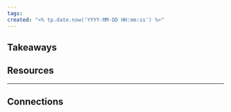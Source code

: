 ```yaml
---
tags: 
created: "<% tp.date.now('YYYY-MM-DD HH:mm:ss') %>"
---
```

## **Takeaways**
## **Resources**
___
## **Connections**


